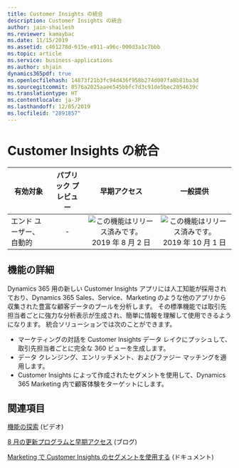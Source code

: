 ```yaml
---
title: Customer Insights の統合
description: Customer Insights の統合
author: jain-shailesh
ms.reviewer: kamaybac
ms.date: 11/15/2019
ms.assetid: c461278d-615e-e911-a96c-000d3a1c7bbb
ms.topic: article
ms.service: business-applications
ms.author: shjain
dynamics365pdf: true
ms.openlocfilehash: 14873f21b3fc94d436f958b274d007fa8b81ba3d
ms.sourcegitcommit: 8576a2025aaee545bbfc7d3c91de5bec2054639c
ms.translationtype: HT
ms.contentlocale: ja-JP
ms.lasthandoff: 12/05/2019
ms.locfileid: "2891857"
---
```

# <a name="customer-insights-integration"></a>Customer Insights の統合


| 有効対象    |  パブリック プレビュー | 早期アクセス | 一般提供 | 
| ---------- | :----------: |:----------: |:----------: |
|エンド ユーザー、自動的|-|![この機能はリリース済みです。](/dynamics365-release-plan/media/green-checkmark.png "この機能はリリース済みです。") 2019 年 8 月 2 日| ![この機能はリリース済みです。](/dynamics365-release-plan/media/green-checkmark.png "この機能はリリース済みです。") 2019 年 10 月 1 日|






## <a name="feature-details"></a>機能の詳細
<!--feature detail start -->
Dynamics 365 用の新しい Customer Insights アプリには人工知能が採用されており、Dynamics 365 Sales、Service、Marketing のような他のアプリから収集された豊富な顧客データのプールを分析します。 その標準機能では取引先担当者ごとに強力な分析表示が生成され、簡単に情報を理解して使用できるようになります。 統合ソリューションでは次のことができます。

-  マーケティングの対話を Customer Insights データ レイクにプッシュして、取引先担当者ごとに完全な 360 ビューを生成します。
-  データ クレンジング、エンリッチメント、およびファジー マッチングを適用します。 
-  Customer Insights によって作成されたセグメントを使用して、Dynamics 365 Marketing 内で顧客体験をターゲットにします。
<!--feature detail end -->










## <a name="see-also"></a>関連項目
[機能の探索](https://aka.ms/rogm19RW2ROV1) (ビデオ)

[8 月の更新プログラムと早期アクセス](https://cloudblogs.microsoft.com/dynamics365/it/2019/08/03/dynamics-365-for-marketing-august-update-and-early-access-are-rolling-out-now/) (ブログ)

[Marketing で Customer Insights のセグメントを使用する](https://docs.microsoft.com/dynamics365/customer-engagement/marketing/customer-insights-segments) (ドキュメント)
